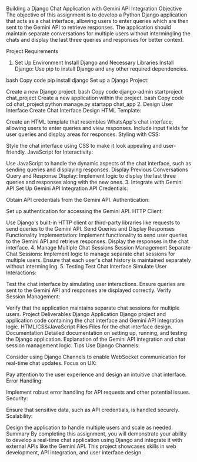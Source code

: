 Building a Django Chat Application with Gemini API Integration
Objective
The objective of this assignment is to develop a Python Django application that acts as a chat interface, allowing users to enter queries which are then sent to the Gemini API to retrieve responses. The application should maintain separate conversations for multiple users without intermingling the chats and display the last three queries and responses for better context.

Project Requirements
1. Set Up Environment
Install Django and Necessary Libraries
Install Django: Use pip to install Django and any other required dependencies.

bash
Copy code
pip install django
Set up a Django Project:

Create a new Django project.
bash
Copy code
django-admin startproject chat_project
Create a new application within the project.
bash
Copy code
cd chat_project
python manage.py startapp chat_app
2. Design User Interface
Create Chat Interface
Design HTML Template:

Create an HTML template that resembles WhatsApp's chat interface, allowing users to enter queries and view responses.
Include input fields for user queries and display areas for responses.
Styling with CSS:

Style the chat interface using CSS to make it look appealing and user-friendly.
JavaScript for Interactivity:

Use JavaScript to handle the dynamic aspects of the chat interface, such as sending queries and displaying responses.
Display Previous Conversations
Query and Response Display:
Implement logic to display the last three queries and responses along with the new ones.
3. Integrate with Gemini API
Set Up Gemini API Integration
API Credentials:

Obtain API credentials from the Gemini API.
Authentication:

Set up authentication for accessing the Gemini API.
HTTP Client:

Use Django's built-in HTTP client or third-party libraries like requests to send queries to the Gemini API.
Send Queries and Display Responses
Functionality Implementation:
Implement functionality to send user queries to the Gemini API and retrieve responses.
Display the responses in the chat interface.
4. Manage Multiple Chat Sessions
Session Management
Separate Chat Sessions:
Implement logic to manage separate chat sessions for multiple users.
Ensure that each user's chat history is maintained separately without intermingling.
5. Testing
Test Chat Interface
Simulate User Interactions:

Test the chat interface by simulating user interactions.
Ensure queries are sent to the Gemini API and responses are displayed correctly.
Verify Session Management:

Verify that the application maintains separate chat sessions for multiple users.
Project Deliverables
Django Application
Django project and application code containing the chat interface and Gemini API integration logic.
HTML/CSS/JavaScript Files
Files for the chat interface design.
Documentation
Detailed documentation on setting up, running, and testing the Django application.
Explanation of the Gemini API integration and chat session management logic.
Tips
Use Django Channels:

Consider using Django Channels to enable WebSocket communication for real-time chat updates.
Focus on UX:

Pay attention to the user experience and design an intuitive chat interface.
Error Handling:

Implement robust error handling for API requests and other potential issues.
Security:

Ensure that sensitive data, such as API credentials, is handled securely.
Scalability:

Design the application to handle multiple users and scale as needed.
Summary
By completing this assignment, you will demonstrate your ability to develop a real-time chat application using Django and integrate it with external APIs like the Gemini API. This project showcases skills in web development, API integration, and user interface design.